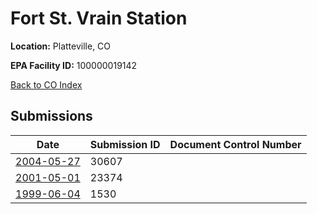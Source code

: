 # Fort St. Vrain Station

**Location:** Platteville, CO

**EPA Facility ID:** 100000019142

[Back to CO Index](../../index.md)

## Submissions

| Date | Submission ID | Document Control Number |
|------|--------------|-------------------------|
| [2004-05-27](submissions/30607.md) | 30607 |  |
| [2001-05-01](submissions/23374.md) | 23374 |  |
| [1999-06-04](submissions/1530.md) | 1530 |  |
